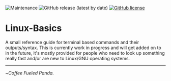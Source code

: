 ![Maintenance](https://img.shields.io/maintenance/yes/2021) 
![GitHub release (latest by date)](https://img.shields.io/github/v/release/CoffeeFueledPanda/Linux-Basics)
[![GitHub license](https://img.shields.io/github/license/CoffeeFueledPanda/Linux-Basics)](https://github.com/CoffeeFueledPanda/Linux-Basics/blob/master/LICENSE)

# Linux-Basics

A small reference guide for terminal based commands and their outputs/syntax. This is currently work in progress and will get added on to in the future, it's mostly provided for people who need to look up something really fast and/or are new to Linux/GNU operating systems.

---

~_Coffee Fueled Panda._
